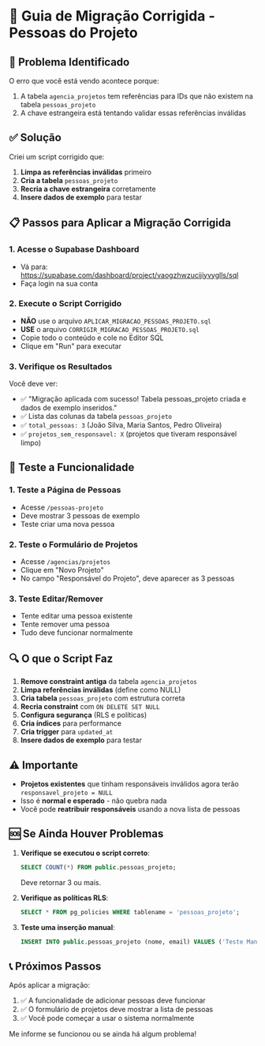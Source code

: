 # 🔧 Guia de Migração Corrigida - Pessoas do Projeto

## 🚨 Problema Identificado

O erro que você está vendo acontece porque:
1. A tabela `agencia_projetos` tem referências para IDs que não existem na tabela `pessoas_projeto`
2. A chave estrangeira está tentando validar essas referências inválidas

## ✅ Solução

Criei um script corrigido que:
1. **Limpa as referências inválidas** primeiro
2. **Cria a tabela** `pessoas_projeto`
3. **Recria a chave estrangeira** corretamente
4. **Insere dados de exemplo** para testar

## 📋 Passos para Aplicar a Migração Corrigida

### 1. Acesse o Supabase Dashboard
- Vá para: https://supabase.com/dashboard/project/vaogzhwzucijiyvyglls/sql
- Faça login na sua conta

### 2. Execute o Script Corrigido
- **NÃO** use o arquivo `APLICAR_MIGRACAO_PESSOAS_PROJETO.sql`
- **USE** o arquivo `CORRIGIR_MIGRACAO_PESSOAS_PROJETO.sql`
- Copie todo o conteúdo e cole no Editor SQL
- Clique em "Run" para executar

### 3. Verifique os Resultados
Você deve ver:
- ✅ "Migração aplicada com sucesso! Tabela pessoas_projeto criada e dados de exemplo inseridos."
- ✅ Lista das colunas da tabela `pessoas_projeto`
- ✅ `total_pessoas: 3` (João Silva, Maria Santos, Pedro Oliveira)
- ✅ `projetos_sem_responsavel: X` (projetos que tiveram responsável limpo)

## 🧪 Teste a Funcionalidade

### 1. Teste a Página de Pessoas
- Acesse `/pessoas-projeto`
- Deve mostrar 3 pessoas de exemplo
- Teste criar uma nova pessoa

### 2. Teste o Formulário de Projetos
- Acesse `/agencias/projetos`
- Clique em "Novo Projeto"
- No campo "Responsável do Projeto", deve aparecer as 3 pessoas

### 3. Teste Editar/Remover
- Tente editar uma pessoa existente
- Tente remover uma pessoa
- Tudo deve funcionar normalmente

## 🔍 O que o Script Faz

1. **Remove constraint antiga** da tabela `agencia_projetos`
2. **Limpa referências inválidas** (define como NULL)
3. **Cria tabela** `pessoas_projeto` com estrutura correta
4. **Recria constraint** com `ON DELETE SET NULL`
5. **Configura segurança** (RLS e políticas)
6. **Cria índices** para performance
7. **Cria trigger** para `updated_at`
8. **Insere dados de exemplo** para testar

## ⚠️ Importante

- **Projetos existentes** que tinham responsáveis inválidos agora terão `responsavel_projeto = NULL`
- Isso é **normal e esperado** - não quebra nada
- Você pode **reatribuir responsáveis** usando a nova lista de pessoas

## 🆘 Se Ainda Houver Problemas

1. **Verifique se executou o script correto**:
   ```sql
   SELECT COUNT(*) FROM public.pessoas_projeto;
   ```
   Deve retornar 3 ou mais.

2. **Verifique as políticas RLS**:
   ```sql
   SELECT * FROM pg_policies WHERE tablename = 'pessoas_projeto';
   ```

3. **Teste uma inserção manual**:
   ```sql
   INSERT INTO public.pessoas_projeto (nome, email) VALUES ('Teste Manual', 'teste@exemplo.com');
   ```

## 📞 Próximos Passos

Após aplicar a migração:
1. ✅ A funcionalidade de adicionar pessoas deve funcionar
2. ✅ O formulário de projetos deve mostrar a lista de pessoas
3. ✅ Você pode começar a usar o sistema normalmente

Me informe se funcionou ou se ainda há algum problema!
